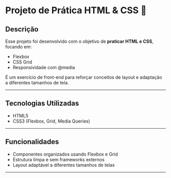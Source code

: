 # Projeto de Prática HTML & CSS 🚀

## Descrição
Esse projeto foi desenvolvido com o objetivo de **praticar HTML e CSS**, focando em:
- Flexbox
- CSS Grid
- Responsividade com @media

É um exercício de front-end para reforçar conceitos de layout e adaptação a diferentes tamanhos de tela.

---

## Tecnologias Utilizadas
- HTML5
- CSS3 (Flexbox, Grid, Media Queries)

---

## Funcionalidades
- Componentes organizados usando Flexbox e Grid
- Estrutura limpa e sem frameworks externos
- Layout adaptável a diferentes tamanhos de telas

---
